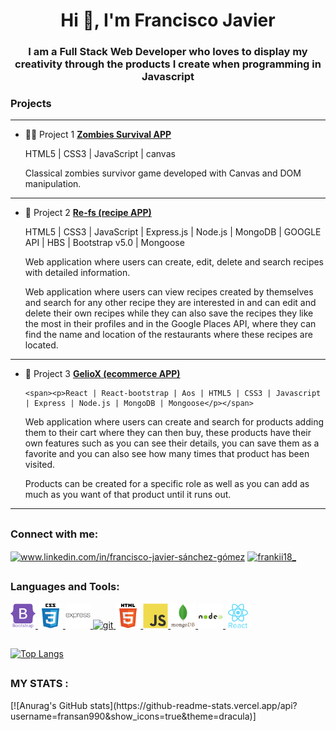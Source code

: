 <h1 align="center">Hi 👋, I'm Francisco Javier</h1>
<h3 align="center">I am a Full Stack Web Developer who loves to display my creativity through the products I create when programming in Javascript</h3>


<h3> Projects </h3>
 <hr>
 
- 🧟‍♂️ Project 1 [**Zombies Survival APP**](https://github.com/fransan990/Project_1_Game)
     
     <span><p>HTML5 | CSS3 | JavaScript | canvas</p></span>
     <span><p>Classical zombies survivor game developed with Canvas and DOM manipulation. </p><span>
     
 <hr>

- 🥘 Project 2 [**Re-fs (recipe APP)**](https://github.com/fransan990/Proyecto_2)
 
     <span><p>HTML5 | CSS3 | JavaScript | Express.js | Node.js | MongoDB | GOOGLE API | HBS | Bootstrap v5.0 | Mongoose</p></span>
 
     <span><p>Web application where users can create, edit, delete and search recipes with detailed information.</p><span>
      
     <span><p>Web application where users can view recipes created by themselves and search for any other recipe they are interested in and can edit and delete their own recipes while they can also save the recipes they like the most in their profiles and in the Google Places API, where they can find the name and location of the restaurants where these recipes are located.</p></span>
      
      

 
 <hr>

- 👕 Project 3 [**GelioX (ecommerce APP)**](https://github.com/fransan990/gelioX_Client)
      
      <span><p>React | React-bootstrap | Aos | HTML5 | CSS3 | Javascript | Express | Node.js | MongoDB | Mongoose</p></span>
      
      
      
     <span><p>Web application where users can create and search for products adding them to their cart where they can then buy, these products have their own features such as you can see their details, you can save them as a favorite and you can also see how many times that product has been visited. </p></span>

     <span><p>Products can be created for a specific role as well as you can add as much as you want of that product until it runs out. </p></span>



 <hr>
 
 
##
<h3 align="left">Connect with me:</h3>
<p align="left">
<a href="https://www.linkedin.com/in/francisco-javier-s%C3%A1nchez-g%C3%B3mez/" target="blank"><img align="center" src="https://raw.githubusercontent.com/rahuldkjain/github-profile-readme-generator/master/src/images/icons/Social/linked-in-alt.svg" alt="www.linkedin.com/in/francisco-javier-sánchez-gómez" height="30" width="40" /></a>
<a href="https://instagram.com/frankii18_" target="blank"><img align="center" src="https://raw.githubusercontent.com/rahuldkjain/github-profile-readme-generator/master/src/images/icons/Social/instagram.svg" alt="frankii18_" height="30" width="40" /></a>
</p>

##
<h3 align="left">Languages and Tools:</h3>
<p align="left"> <a href="https://getbootstrap.com" target="_blank" rel="noreferrer"> <img src="https://raw.githubusercontent.com/devicons/devicon/master/icons/bootstrap/bootstrap-plain-wordmark.svg" alt="bootstrap" width="40" height="40"/> </a> <a href="https://www.w3schools.com/css/" target="_blank" rel="noreferrer"> <img src="https://raw.githubusercontent.com/devicons/devicon/master/icons/css3/css3-original-wordmark.svg" alt="css3" width="40" height="40"/> </a> <a href="https://expressjs.com" target="_blank" rel="noreferrer"> <img src="https://raw.githubusercontent.com/devicons/devicon/master/icons/express/express-original-wordmark.svg" alt="express" width="40" height="40"/> </a> <a href="https://git-scm.com/" target="_blank" rel="noreferrer"> <img src="https://www.vectorlogo.zone/logos/git-scm/git-scm-icon.svg" alt="git" width="40" height="40"/> </a> <a href="https://www.w3.org/html/" target="_blank" rel="noreferrer"> <img src="https://raw.githubusercontent.com/devicons/devicon/master/icons/html5/html5-original-wordmark.svg" alt="html5" width="40" height="40"/> </a> <a href="https://developer.mozilla.org/en-US/docs/Web/JavaScript" target="_blank" rel="noreferrer"> <img src="https://raw.githubusercontent.com/devicons/devicon/master/icons/javascript/javascript-original.svg" alt="javascript" width="40" height="40"/> </a> <a href="https://www.mongodb.com/" target="_blank" rel="noreferrer"> <img src="https://raw.githubusercontent.com/devicons/devicon/master/icons/mongodb/mongodb-original-wordmark.svg" alt="mongodb" width="40" height="40"/> </a> <a href="https://nodejs.org" target="_blank" rel="noreferrer"> <img src="https://raw.githubusercontent.com/devicons/devicon/master/icons/nodejs/nodejs-original-wordmark.svg" alt="nodejs" width="40" height="40"/> </a> <a href="https://reactjs.org/" target="_blank" rel="noreferrer"> <img src="https://raw.githubusercontent.com/devicons/devicon/master/icons/react/react-original-wordmark.svg" alt="react" width="40" height="40"/> </a> </p>

##
[![Top Langs](https://github-readme-stats.vercel.app/api/top-langs/?username=fransan990&layout=compact&theme=vision-friendly-dark)](https://github.com/anuraghazra/github-readme-stats)

##
      
<h3>MY STATS :</h3>
 [![Anurag's GitHub stats](https://github-readme-stats.vercel.app/api?username=fransan990&show_icons=true&theme=dracula)]
